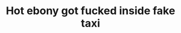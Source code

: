 ---
layout: post
title: Hot ebony got fucked inside fake taxi
duration: '06:56'
view: 189
rate: 2
video: 'https://flashservice.xvideos.com/embedframe/26943723'
priority: 0.9
changefreq: daily
---